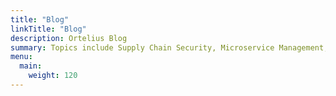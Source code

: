 ```yaml
---
title: "Blog"
linkTitle: "Blog"
description: Ortelius Blog
summary: Topics include Supply Chain Security, Microservice Management, Neat Tricks, and Contributor insights.
menu:
  main:
    weight: 120
---
```

